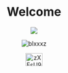 <h1 align="center">Welcome</h1>

<p align="center">
  <img src="https://discord.c99.nl/widget/theme-4/728952097219018823.png" />
</p>

<p align="center"> <img src="https://komarev.com/ghpvc/?username=blxxxz&label=Profile%20Views&color=f2f2f2&style=blue" alt="blxxxz" /> </p>

<p align="center">
<a href="https://discord.gg/zXFsU935HD" target="blank"><img align="center" src="https://cdn.jsdelivr.net/npm/simple-icons@v3/icons/discord.svg" alt="zXFsU935HD" height="30" width="40" /></a>
</p>
